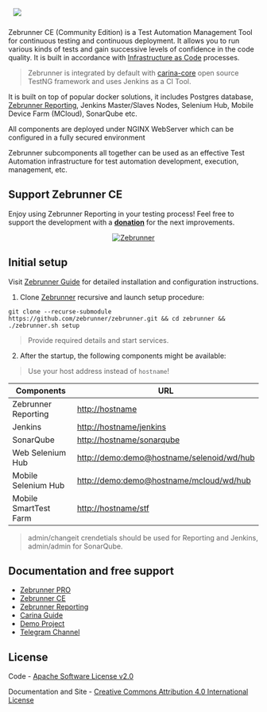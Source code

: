 <p style="padding: 10px;" align="left">
  <img src="https://github.com/zebrunner/zebrunner/raw/master/docs/img/zebrunner_logo.png">
</p>

Zebrunner CE (Community Edition) is a Test Automation Management Tool for continuous testing and continuous deployment. It allows you to run various kinds of tests and gain successive levels of confidence in the code quality. It is built in accordance with [Infrastructure as Code](https://en.wikipedia.org/wiki/Infrastructure_as_code) processes. 
  > Zebrunner is integrated by default with [carina-core](http://www.carina-core.io) open source TestNG framework and uses Jenkins as a CI Tool.

It is built on top of popular docker solutions, it includes Postgres database, [Zebrunner Reporting](https://zebrunner.github.io/zebrunner/), Jenkins Master/Slaves Nodes, Selenium Hub, Mobile Device Farm (MCloud), SonarQube etc.

All components are deployed under NGINX WebServer which can be configured in a fully secured environment

Zebrunner subcomponents all together can be used as an effective Test Automation infrastructure for test automation development, execution, management, etc.

## Support Zebrunner CE
Enjoy using Zebrunner Reporting in your testing process! Feel free to support the development with a [**donation**](https://www.paypal.com/donate?hosted_button_id=JLQ4U468TWQPS) for the next improvements.

<p align="center">
  <a href="https://zebrunner.com/"><img alt="Zebrunner" src="https://github.com/zebrunner/zebrunner/raw/master/docs/img/zebrunner_intro.png"></a>
</p>

## Initial setup
Visit [Zebrunner Guide](https://zebrunner.github.io/zebrunner) for detailed installation and configuration instructions.

1. Clone [Zebrunner](https://github.com/zebrunner/zebrunner) recursive and launch setup procedure:
  ```
  git clone --recurse-submodule https://github.com/zebrunner/zebrunner.git && cd zebrunner && ./zebrunner.sh setup
  ```
  > Provide required details and start services.

2. After the startup, the following components might be available:
  > Use your host address instead of `hostname`!  
  
| Components          	| URL                                                                                    |
|---------------------	|--------------------------------------------------------------------------------------- |
| Zebrunner Reporting  	| [http://hostname](http://hostname)                                                     |
| Jenkins             	| [http://hostname/jenkins](http://hostname/jenkins)                                 	   |
| SonarQube           	| [http://hostname/sonarqube](http://hostname/sonarqube)                             	   |
| Web Selenium Hub    	| [http://demo:demo@hostname/selenoid/wd/hub](http://demo:demo@hostname/selenoid/wd/hub) |
| Mobile Selenium Hub 	| [http://demo:demo@hostname/mcloud/wd/hub](http://demo:demo@hostname/mcloud/wd/hub) 	   |
| Mobile SmartTest Farm	| [http://hostname/stf](http://hostname/stf)                                         	   |

> admin/changeit crendetials should be used for Reporting and Jenkins, admin/admin for SonarQube.


## Documentation and free support
* [Zebrunner PRO](https://zebrunner.com)
* [Zebrunner CE](https://zebrunner.github.io/zebrunner)
* [Zebrunner Reporting](https://zebrunner.com/documentation)
* [Carina Guide](http://zebrunner.github.io/carina)
* [Demo Project](https://github.com/zebrunner/carina-demo)
* [Telegram Channel](https://t.me/zebrunner)

## License
Code - [Apache Software License v2.0](http://www.apache.org/licenses/LICENSE-2.0)

Documentation and Site - [Creative Commons Attribution 4.0 International License](http://creativecommons.org/licenses/by/4.0/deed.en_US)
